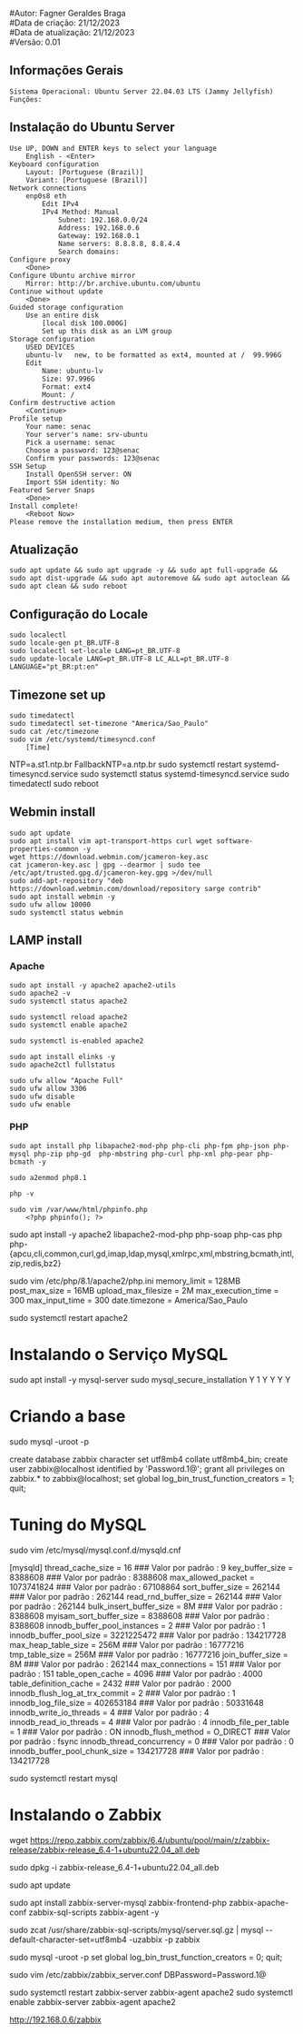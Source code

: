 #Autor: Fagner Geraldes Braga  
#Data de criação: 21/12/2023  
#Data de atualização: 21/12/2023  
#Versão: 0.01  

## Informações Gerais
	Sistema Operacional: Ubuntu Server 22.04.03 LTS (Jammy Jellyfish)
	Funções:  

## Instalação do Ubuntu Server
	Use UP, DOWN and ENTER keys to select your language
		English - <Enter>
	Keyboard configuration
		Layout: [Portuguese (Brazil)]
		Variant: [Portuguese (Brazil)]
	Network connections
		enp0s8 eth 
			Edit IPv4
			IPv4 Method: Manual
				Subnet: 192.168.0.0/24
				Address: 192.168.0.6
				Gateway: 192.168.0.1
				Name servers: 8.8.8.8, 8.8.4.4	
				Search domains:
	Configure proxy
		<Done>
	Configure Ubuntu archive mirror
		Mirror: http://br.archive.ubuntu.com/ubuntu
	Continue without update
		<Done>
	Guided storage configuration
		Use an entire disk
			[local disk 100.000G]
			Set up this disk as an LVM group
	Storage configuration
		USED DEVICES
		ubuntu-lv	new, to be formatted as ext4, mounted at /	99.996G 
		Edit
			Name: ubuntu-lv
			Size: 97.996G
			Format: ext4
			Mount: /
	Confirm destructive action
		<Continue>
	Profile setup
		Your name: senac
		Your server's name: srv-ubuntu
		Pick a username: senac
		Choose a password: 123@senac
		Confirm your passwords: 123@senac
	SSH Setup
		Install OpenSSH server: ON
		Import SSH identity: No
	Featured Server Snaps
		<Done>
	Install complete!
		<Reboot Now>
	Please remove the installation medium, then press ENTER
 
## Atualização
	sudo apt update && sudo apt upgrade -y && sudo apt full-upgrade && sudo apt dist-upgrade && sudo apt autoremove && sudo apt autoclean && sudo apt clean && sudo reboot

## Configuração do Locale
	sudo localectl
	sudo locale-gen pt_BR.UTF-8
	sudo localectl set-locale LANG=pt_BR.UTF-8
	sudo update-locale LANG=pt_BR.UTF-8 LC_ALL=pt_BR.UTF-8 LANGUAGE="pt_BR:pt:en"

## Timezone set up
	sudo timedatectl
	sudo timedatectl set-timezone "America/Sao_Paulo"
	sudo cat /etc/timezone
	sudo vim /etc/systemd/timesyncd.conf
		[Time]
NTP=a.st1.ntp.br
FallbackNTP=a.ntp.br
	sudo systemctl restart systemd-timesyncd.service
	sudo systemctl status systemd-timesyncd.service
	sudo timedatectl
	sudo reboot

## Webmin install
	sudo apt update
	sudo apt install vim apt-transport-https curl wget software-properties-common -y
	wget https://download.webmin.com/jcameron-key.asc
	cat jcameron-key.asc | gpg --dearmor | sudo tee /etc/apt/trusted.gpg.d/jcameron-key.gpg >/dev/null
	sudo add-apt-repository "deb https://download.webmin.com/download/repository sarge contrib"
	sudo apt install webmin -y
	sudo ufw allow 10000
	sudo systemctl status webmin

## LAMP install
### Apache
	sudo apt install -y apache2 apache2-utils
	sudo apache2 -v
	sudo systemctl status apache2

	sudo systemctl reload apache2
	sudo systemctl enable apache2

	sudo systemctl is-enabled apache2

	sudo apt install elinks -y
	sudo apache2ctl fullstatus

	sudo ufw allow "Apache Full"
	sudo ufw allow 3306
	sudo ufw disable
	sudo ufw enable
### PHP
	sudo apt install php libapache2-mod-php php-cli php-fpm php-json php-mysql php-zip php-gd  php-mbstring php-curl php-xml php-pear php-bcmath -y

	sudo a2enmod php8.1

	php -v

	sudo vim /var/www/html/phpinfo.php
		<?php phpinfo(); ?>


sudo apt install -y apache2 libapache2-mod-php php-soap php-cas php php-{apcu,cli,common,curl,gd,imap,ldap,mysql,xmlrpc,xml,mbstring,bcmath,intl,zip,redis,bz2}

sudo vim /etc/php/8.1/apache2/php.ini
	memory_limit = 128MB
	post_max_size = 16MB
	upload_max_filesize = 2M
	max_execution_time = 300
	max_input_time = 300
	date.timezone = America/Sao_Paulo

sudo systemctl restart apache2

# Instalando o Serviço MySQL
sudo apt install -y mysql-server
sudo mysql_secure_installation
Y
1
Y
Y
Y
Y

# Criando a base
sudo mysql -uroot -p

create database zabbix character set utf8mb4 collate utf8mb4_bin;
create user zabbix@localhost identified by 'Password.1@';
grant all privileges on zabbix.* to zabbix@localhost;
set global log_bin_trust_function_creators = 1;
quit; 

# Tuning do MySQL

sudo vim /etc/mysql/mysql.conf.d/mysqld.cnf

[mysqld] 
thread_cache_size = 16 ### Valor por padrão : 9 
key_buffer_size = 8388608 ### Valor por padrão : 8388608 
max_allowed_packet = 1073741824 ### Valor por padrão : 67108864 
sort_buffer_size = 262144 ### Valor por padrão : 262144 
read_rnd_buffer_size = 262144 ### Valor por padrão : 262144 
bulk_insert_buffer_size = 8M ### Valor por padrão : 8388608 
myisam_sort_buffer_size = 8388608 ### Valor por padrão : 8388608 
innodb_buffer_pool_instances = 2 ### Valor por padrão : 1 
innodb_buffer_pool_size = 3221225472 ### Valor por padrão : 134217728 
max_heap_table_size = 256M ### Valor por padrão : 16777216 
tmp_table_size = 256M ### Valor por padrão : 16777216 
join_buffer_size = 8M ### Valor por padrão : 262144 
max_connections = 151 ### Valor por padrão : 151 
table_open_cache = 4096 ### Valor por padrão : 4000 
table_definition_cache = 2432 ### Valor por padrão : 2000 
innodb_flush_log_at_trx_commit = 2 ### Valor por padrão : 1 
innodb_log_file_size = 402653184 ### Valor por padrão : 50331648 
innodb_write_io_threads = 4 ### Valor por padrão : 4 
innodb_read_io_threads = 4 ### Valor por padrão : 4 
innodb_file_per_table = 1 ### Valor por padrão : ON 
innodb_flush_method = O_DIRECT ### Valor por padrão : fsync 
innodb_thread_concurrency = 0 ### Valor por padrão : 0 
innodb_buffer_pool_chunk_size = 134217728 ### Valor por padrão : 134217728

sudo systemctl restart mysql



# Instalando o Zabbix
wget https://repo.zabbix.com/zabbix/6.4/ubuntu/pool/main/z/zabbix-release/zabbix-release_6.4-1+ubuntu22.04_all.deb

sudo dpkg -i zabbix-release_6.4-1+ubuntu22.04_all.deb

sudo apt update

sudo apt install zabbix-server-mysql zabbix-frontend-php zabbix-apache-conf zabbix-sql-scripts zabbix-agent -y

sudo zcat /usr/share/zabbix-sql-scripts/mysql/server.sql.gz | mysql --default-character-set=utf8mb4 -uzabbix -p zabbix 

sudo mysql -uroot -p
set global log_bin_trust_function_creators = 0;
quit;

sudo vim /etc/zabbix/zabbix_server.conf 
	DBPassword=Password.1@

sudo systemctl restart zabbix-server zabbix-agent apache2
sudo systemctl enable zabbix-server zabbix-agent apache2 

http://192.168.0.6/zabbix

